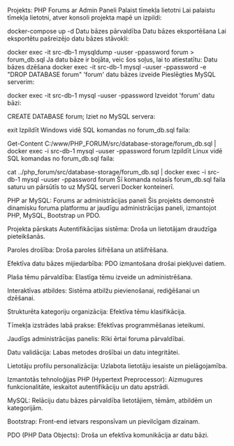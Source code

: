 Projekts: PHP Forums ar Admin Paneli
Palaist tīmekļa lietotni
Lai palaistu tīmekļa lietotni, atver konsoli projekta mapē un izpildi:

docker-compose up -d
Datu bāzes pārvaldība
Datu bāzes eksportēšana
Lai eksportētu pašreizējo datu bāzes stāvokli:

docker exec -it src-db-1 mysqldump -uuser -ppassword forum > forum_db.sql
Ja datu bāze ir bojāta, veic šos soļus, lai to atiestatītu:
Datu bāzes dzēšana
docker exec -it src-db-1 mysql -uuser -ppassword -e "DROP DATABASE forum"
'forum' datu bāzes izveide
Pieslēgties MySQL serverim:

docker exec -it src-db-1 mysql -uuser -ppassword
Izveidot 'forum' datu bāzi:

CREATE DATABASE forum;
Iziet no MySQL servera:

exit
Izpildīt Windows vidē SQL komandas no forum_db.sql faila:

Get-Content C:/www/PHP_FORUM/src/database-storage/forum_db.sql | docker exec -i src-db-1 mysql -uuser -ppassword forum
Izpildīt Linux vidē SQL komandas no forum_db.sql faila:

cat ../php_forum/src/database-storage/forum_db.sql | docker exec -i src-db-1 mysql -uuser -ppassword forum
Šī komanda nolasīs forum_db.sql faila saturu un pārsūtīs to uz MySQL serveri Docker konteinerī.

PHP ar MySQL: Forums ar administrācijas paneli
Šis projekts demonstrē dinamisku foruma platformu ar jaudīgu administrācijas paneli, izmantojot PHP, MySQL, Bootstrap un PDO.

Projekta pārskats
Autentifikācijas sistēma: Droša un lietotājam draudzīga pieteikšanās.

Paroles drošība: Droša paroles šifrēšana un atšifrēšana.

Efektīva datu bāzes mijiedarbība: PDO izmantošana drošai piekļuvei datiem.

Plaša tēmu pārvaldība: Elastīga tēmu izveide un administrēšana.

Interaktīvas atbildes: Sistēma atbilžu pievienošanai, rediģēšanai un dzēšanai.

Strukturēta kategoriju organizācija: Efektīva tēmu klasifikācija.

Tīmekļa izstrādes labā prakse: Efektīvas programmēšanas ieteikumi.

Jaudīgs administrācijas panelis: Rīki ērtai foruma pārvaldībai.

Datu validācija: Labas metodes drošībai un datu integritātei.

Lietotāju profilu personalizācija: Uzlabota lietotāju iesaiste un pielāgojamība.

Izmantotās tehnoloģijas
PHP (Hypertext Preprocessor): Aizmugures funkcionalitāte, ieskaitot autentifikāciju un datu apstrādi.

MySQL: Relāciju datu bāzes pārvaldība lietotājiem, tēmām, atbildēm un kategorijām.

Bootstrap: Front-end ietvars responsīvam un pievilcīgam dizainam.

PDO (PHP Data Objects): Droša un efektīva komunikācija ar datu bāzi.
